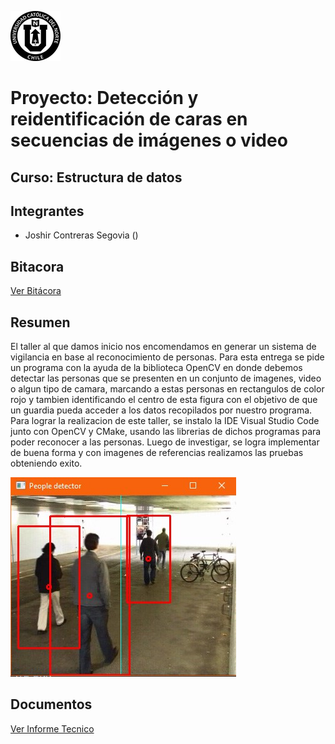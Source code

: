 ![imagen ucn](https://github.com/JoshirCS/ED22-01-Contreras/blob/main/docs/imagenes/60x60-ucn-negro.png)
# Proyecto: Detección y reidentificación de caras en secuencias de imágenes o video
## Curso: Estructura de datos
## Integrantes
- Joshir Contreras Segovia () 
## Bitacora
[Ver Bitácora](https://github.com/JoshirCS/ED22-01-Contreras/blob/main/docs/Bitacora.md)
## Resumen
El taller al que damos inicio nos encomendamos en generar un sistema de vigilancia en base al reconocimiento de personas. Para esta entrega se pide un programa con la ayuda de la biblioteca OpenCV en donde debemos detectar las personas que se presenten en un conjunto de imagenes, video o algun tipo de camara, marcando a estas personas en rectangulos de color rojo y tambien identificando el centro de esta figura con el objetivo de que un guardia pueda acceder a los datos recopilados por nuestro programa. Para lograr la realizacion de este taller, se instalo la IDE Visual Studio Code junto con OpenCV y CMake, usando las librerias de dichos programas para poder reconocer a las personas. Luego de investigar, se logra implementar de buena forma y con imagenes de referencias realizamos las pruebas obteniendo exito.

![imagen referencia](https://github.com/JoshirCS/ED22-01-Contreras/blob/main/docs/imagenes/referencias/e2.jpg)
                                    
## Documentos
[Ver Informe Tecnico](https://github.com/JoshirCS/ED22-01-Contreras/blob/main/docs/README.md)
